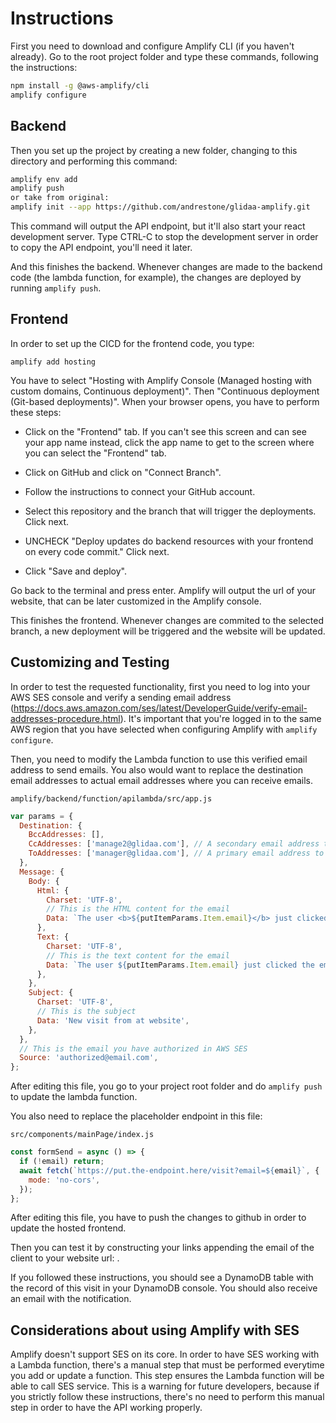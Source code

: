 # Instructions

First you need to download and configure Amplify CLI (if you haven't already). Go to the root project folder and type
these commands, following the instructions:

```bash
npm install -g @aws-amplify/cli
amplify configure
```

## Backend

Then you set up the project by creating a new folder, changing to this directory and performing this command:

```bash
amplify env add
amplify push
or take from original:
amplify init --app https://github.com/andrestone/glidaa-amplify.git
```

This command will output the API endpoint, but it'll also start your react development server. Type CTRL-C to stop the
development server in order to copy the API endpoint, you'll need it later.

And this finishes the backend. Whenever changes are made to the backend code (the lambda function, for example), the
changes are deployed by running `amplify push`.

## Frontend

In order to set up the CICD for the frontend code, you type:

```
amplify add hosting
```

You have to select "Hosting with Amplify Console (Managed hosting with custom domains, Continuous deployment)". Then
"Continuous deployment (Git-based deployments)". When your browser opens, you have to perform these steps:

- Click on the "Frontend" tab. If you can't see this screen and can see your app name instead, click the app name to get
  to the screen where you can select the "Frontend" tab.

- Click on GitHub and click on "Connect Branch".

- Follow the instructions to connect your GitHub account.

- Select this repository and the branch that will trigger the deployments. Click next.

- UNCHECK "Deploy updates do backend resources with your frontend on every code commit." Click next.

- Click "Save and deploy".

Go back to the terminal and press enter. Amplify will output the url of your website, that can be later customized in
the Amplify console.

This finishes the frontend. Whenever changes are commited to the selected branch, a new deployment will be triggered and
the website will be updated.

## Customizing and Testing

In order to test the requested functionality, first you need to log into your AWS SES console and verify a sending email
address (https://docs.aws.amazon.com/ses/latest/DeveloperGuide/verify-email-addresses-procedure.html). It's important
that you're logged in to the same AWS region that you have selected when configuring Amplify with `amplify configure`.

Then, you need to modify the Lambda function to use this verified email address to send emails. You also would want to
replace the destination email addresses to actual email addresses where you can receive emails.

`amplify/backend/function/apilambda/src/app.js`

```js
var params = {
  Destination: {
    BccAddresses: [],
    CcAddresses: ['manage2@glidaa.com'], // A secondary email address to receive the notification
    ToAddresses: ['manager@glidaa.com'], // A primary email address to receive the notification
  },
  Message: {
    Body: {
      Html: {
        Charset: 'UTF-8',
        // This is the HTML content for the email
        Data: `The user <b>${putItemParams.Item.email}</b> just clicked the email link and is visiting the website (${now})`,
      },
      Text: {
        Charset: 'UTF-8',
        // This is the text content for the email
        Data: `The user ${putItemParams.Item.email} just clicked the email link and is visiting the website (${now})`,
      },
    },
    Subject: {
      Charset: 'UTF-8',
      // This is the subject
      Data: 'New visit from at website',
    },
  },
  // This is the email you have authorized in AWS SES
  Source: 'authorized@email.com',
};
```

After editing this file, you go to your project root folder and do `amplify push` to update the lambda function.

You also need to replace the placeholder endpoint in this file:

`src/components/mainPage/index.js`

```js
const formSend = async () => {
  if (!email) return;
  await fetch(`https://put.the-endpoint.here/visit?email=${email}`, {
    mode: 'no-cors',
  });
};
```

After editing this file, you have to push the changes to github in order to update the hosted frontend.

Then you can test it by constructing your links appending the email of the client to your website url:
[](https://yourhostedurl.com/client@company.com).

If you followed these instructions, you should see a DynamoDB table with the record of this visit in your DynamoDB
console. You should also receive an email with the notification.

## Considerations about using Amplify with SES

Amplify doesn't support SES on its core. In order to have SES working with a Lambda function, there's a manual step that
must be performed everytime you add or update a function. This step ensures the Lambda function will be able to call SES
service. This is a warning for future developers, because if you strictly follow these instructions, there's no need to
perform this manual step in order to have the API working properly.
